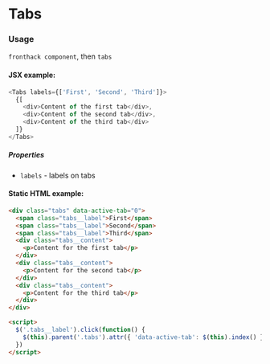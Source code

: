 # Tabs

### Usage

`fronthack component`, then `tabs`

#### JSX example:

```js
<Tabs labels={['First', 'Second', 'Third']}>
  {[
    <div>Content of the first tab</div>,
    <div>Content of the second tab</div>,
    <div>Content of the third tab</div>
  ]}
</Tabs>
```

##### Properties

* `labels` - labels on tabs


#### Static HTML example:

```html
<div class="tabs" data-active-tab="0">
  <span class="tabs__label">First</span>
  <span class="tabs__label">Second</span>
  <span class="tabs__label">Third</span>
  <div class="tabs__content">
    <p>Content for the first tab</p>
  </div>
  <div class="tabs__content">
    <p>Content for the second tab</p>
  </div>
  <div class="tabs__content">
    <p>Content for the third tab</p>
  </div>
</div>

<script>
  $('.tabs__label').click(function() {
    $(this).parent('.tabs').attr({ 'data-active-tab': $(this).index() })
  })
</script>
```